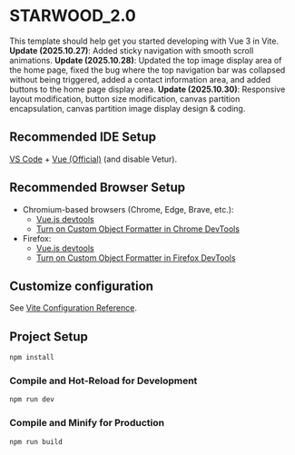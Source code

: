 # STARWOOD_2.0

This template should help get you started developing with Vue 3 in Vite.
<strong>Update (2025.10.27)</strong>: Added sticky navigation with smooth scroll animations.
<strong>Update (2025.10.28)</strong>: Updated the top image display area of the home page, fixed the bug where the top navigation bar was collapsed without being triggered, added a contact information area, and added buttons to the home page display area.
<strong>Update (2025.10.30)</strong>: Responsive layout modification, button size modification, canvas partition encapsulation, canvas partition image display design & coding.


## Recommended IDE Setup

[VS Code](https://code.visualstudio.com/) + [Vue (Official)](https://marketplace.visualstudio.com/items?itemName=Vue.volar) (and disable Vetur).

## Recommended Browser Setup

- Chromium-based browsers (Chrome, Edge, Brave, etc.):
  - [Vue.js devtools](https://chromewebstore.google.com/detail/vuejs-devtools/nhdogjmejiglipccpnnnanhbledajbpd) 
  - [Turn on Custom Object Formatter in Chrome DevTools](http://bit.ly/object-formatters)
- Firefox:
  - [Vue.js devtools](https://addons.mozilla.org/en-US/firefox/addon/vue-js-devtools/)
  - [Turn on Custom Object Formatter in Firefox DevTools](https://fxdx.dev/firefox-devtools-custom-object-formatters/)

## Customize configuration

See [Vite Configuration Reference](https://vite.dev/config/).

## Project Setup

```sh
npm install
```

### Compile and Hot-Reload for Development

```sh
npm run dev
```

### Compile and Minify for Production

```sh
npm run build
```
